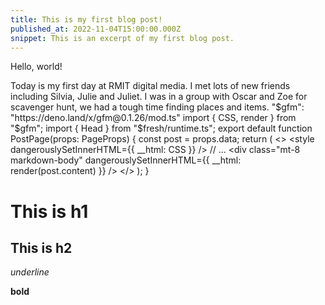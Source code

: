 ```yaml
---
title: This is my first blog post!
published_at: 2022-11-04T15:00:00.000Z
snippet: This is an excerpt of my first blog post.
---
```


Hello, world!

Today is my first day at RMIT digital media. I met lots of new friends including Silvia, Julie and Juliet. I was in a group with Oscar and Zoe for scavenger hunt, we had a tough time finding places and items.
"$gfm": "https://deno.land/x/gfm@0.1.26/mod.ts"
import { CSS, render } from "$gfm";
import { Head } from "$fresh/runtime.ts";
export default function PostPage(props: PageProps<Post>) {
  const post = props.data;
  return (
    <>
      <Head>
        <style dangerouslySetInnerHTML={{ __html: CSS }} />
      </Head>
      // ...
      <div
        class="mt-8 markdown-body"
        dangerouslySetInnerHTML={{ __html: render(post.content) }}
      />
    </>
  );
}

# This is h1

## This is h2

_underline_

**bold**


